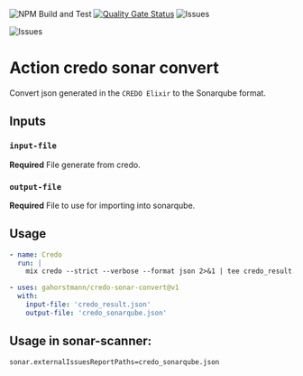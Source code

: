 ![NPM Build and Test](https://img.shields.io/github/workflow/status/gahorstmann/credo-sonar-convert/NPM%20Build%20and%20Test?label=Build%20and%20Test) 
[![Quality Gate Status](https://sonarcloud.io/api/project_badges/measure?project=gahorstmann_credo-sonar-convert&metric=alert_status)](https://sonarcloud.io/dashboard?id=gahorstmann_credo-sonar-convert) 
![Issues](https://img.shields.io/github/issues/gahorstmann/credo-sonar-convert?label=Issues)  

![Issues](https://img.shields.io/github/stars/gahorstmann/credo-sonar-convert?label=Stars)

# Action credo sonar convert 

Convert json generated in the `CREDO Elixir` to the Sonarqube format.

## Inputs

### `input-file`
**Required** File generate from credo.

### `output-file`

**Required** File to use for importing into sonarqube.

## Usage

```yaml
- name: Credo 
  run: |
    mix credo --strict --verbose --format json 2>&1 | tee credo_result.json

- uses: gahorstmann/credo-sonar-convert@v1
  with:
    input-file: 'credo_result.json'
    output-file: 'credo_sonarqube.json'
```

## Usage in sonar-scanner:
```
sonar.externalIssuesReportPaths=credo_sonarqube.json
```